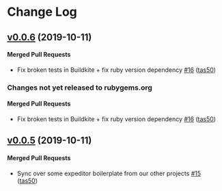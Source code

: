 # Change Log

<!-- latest_release 0.0.6 -->
## [v0.0.6](https://github.com/chef/chef-core/tree/v0.0.6) (2019-10-11)

#### Merged Pull Requests
- Fix broken tests in Buildkite + fix ruby version dependency [#16](https://github.com/chef/chef-core/pull/16) ([tas50](https://github.com/tas50))
<!-- latest_release -->

<!-- release_rollup since=0.0.5 -->
### Changes not yet released to rubygems.org

#### Merged Pull Requests
- Fix broken tests in Buildkite + fix ruby version dependency [#16](https://github.com/chef/chef-core/pull/16) ([tas50](https://github.com/tas50)) <!-- 0.0.6 -->
<!-- release_rollup -->

<!-- latest_stable_release -->
## [v0.0.5](https://github.com/chef/chef-core/tree/v0.0.5) (2019-10-11)

#### Merged Pull Requests
- Sync over some expeditor boilerplate from our other projects [#15](https://github.com/chef/chef-core/pull/15) ([tas50](https://github.com/tas50))
<!-- latest_stable_release -->